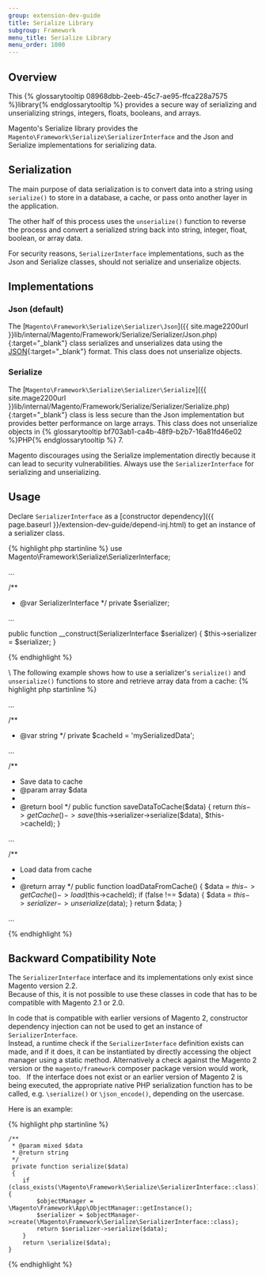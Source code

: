 ```yaml
---
group: extension-dev-guide
title: Serialize Library
subgroup: Framework
menu_title: Serialize Library
menu_order: 1000
---
```


## Overview

This {% glossarytooltip 08968dbb-2eeb-45c7-ae95-ffca228a7575 %}library{% endglossarytooltip %} provides a secure way of serializing and unserializing strings, integers, floats, booleans, and arrays.

Magento's Serialize library provides the `Magento\Framework\Serialize\SerializerInterface` and the Json and Serialize implementations for serializing data.

## Serialization

The main purpose of data serialization is to convert data into a string using `serialize()` to store in a database, a cache, or pass onto another layer in the application.

The other half of this process uses the `unserialize()` function to reverse the process and convert a serialized string back into string, integer, float, boolean, or array data.

<div class="bs-callout bs-callout-warning" markdown="1">

For security reasons, `SerializerInterface` implementations, such as the Json and Serialize classes, should not serialize and unserialize objects.

</div>

## Implementations

### Json (default)

The [`Magento\Framework\Serialize\Serializer\Json`]({{ site.mage2200url }}lib/internal/Magento/Framework/Serialize/Serializer/Json.php){:target="_blank"} class serializes and unserializes data using the [JSON](http://www.json.org/){:target="_blank"} format.
This class does not unserialize objects.

### Serialize

The [`Magento\Framework\Serialize\Serializer\Serialize`]({{ site.mage2200url }}lib/internal/Magento/Framework/Serialize/Serializer/Serialize.php){:target="_blank"} class is less secure than the Json implementation but provides better performance on large arrays.
This class does not unserialize objects in {% glossarytooltip bf703ab1-ca4b-48f9-b2b7-16a81fd46e02 %}PHP{% endglossarytooltip %} 7.

<div class="bs-callout bs-callout-warning" markdown="1">

Magento discourages using the Serialize implementation directly because it can lead to security vulnerabilities.
Always use the `SerializerInterface` for serializing and unserializing.

</div>

## Usage

Declare `SerializerInterface` as a [constructor dependency]({{ page.baseurl }}/extension-dev-guide/depend-inj.html) to get an instance of a serializer class.

{% highlight php startinline %}
use Magento\Framework\Serialize\SerializerInterface;

...

/**
 * @var SerializerInterface
 */
private $serializer;

...

public function __construct(SerializerInterface $serializer) {
  $this->serializer = $serializer;
}

{% endhighlight %}

\\
The following example shows how to use a serializer's `serialize()` and `unserialize()` functions to store and retrieve array data from a cache:
{% highlight php startinline %}

...

/**
 * @var string
 */
private $cacheId = 'mySerializedData';

...

/**
 * Save data to cache
 * @param array $data
 *
 * @return bool
 */
public function saveDataToCache($data)
{
  return $this->getCache()->save($this->serializer->serialize($data), $this->cacheId);
}

...

/**
 * Load data from cache
 *
 * @return array
 */
public function loadDataFromCache()
{
  $data = $this->getCache()->load($this->cacheId);
  if (false !== $data) {
    $data = $this->serializer->unserialize($data);
  }
  return $data;
}

...

{% endhighlight %}

## Backward Compatibility Note

The `SerializerInterface` interface and its implementations only exist since Magento version 2.2.  
Because of this, it is not possible to use these classes in code that has to be compatible with Magento 2.1 or 2.0.  

In code that is compatible with earlier versions of Magento 2, constructor dependency injection can not be used to get an instance of `SerializerInterface`.  
Instead, a runtime check if the `SerializerInterface` definition exists can made, and if it does, it can be instantiated by directly accessing the object manager using a static method. Alternatively a check against the Magento 2 version or the `magento/framework` composer package version would work, too.  
If the interface does not exist or an earlier version of Magento 2 is being executed, the appropriate native PHP serialization function has to be called, e.g. `\serialize()` or `\json_encode()`, depending on the usercase.  

Here is an example:

{% highlight php startinline %}

```
/**
 * @param mixed $data
 * @return string
 */
 private function serialize($data)
 {
    if (class_exists(\Magento\Framework\Serialize\SerializerInterface::class)) {
        $objectManager = \Magento\Framework\App\ObjectManager::getInstance();
        $serializer = $objectManager->create(\Magento\Framework\Serialize\SerializerInterface::class);
        return $serializer->serialize($data);
    }
    return \serialize($data);
}
```

{% endhighlight %}


